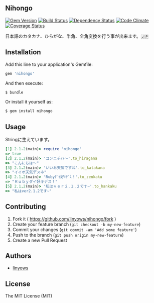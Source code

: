 Nihongo
-------

[![Gem Version](https://badge.fury.io/rb/nihongo.svg)][gem]
[![Build Status](https://travis-ci.org/linyows/nihongo.svg?branch=master)][travis]
[![Dependency Status](https://gemnasium.com/linyows/nihongo.png?travis)][gemnasium]
[![Code Climate](https://codeclimate.com/github/linyows/nihongo.png)][codeclimate]
[![Coverage Status](https://coveralls.io/repos/linyows/nihongo/badge.png?branch=master)][coveralls]

[gem]: https://rubygems.org/gems/nihongo
[travis]: http://travis-ci.org/linyows/nihongo
[gemnasium]: https://gemnasium.com/linyows/nihongo
[codeclimate]: https://codeclimate.com/github/linyows/nihongo
[coveralls]: https://coveralls.io/r/linyows/nihongo

日本語のカタカナ、ひらがな、半角、全角変換を行う事が出来ます。:jp:

Installation
------------

Add this line to your application's Gemfile:

```ruby
gem 'nihongo'
```

And then execute:

```sh
$ bundle
```

Or install it yourself as:

```sh
$ gem install nihongo
```

Usage
-----

Stringに生えています。

```ruby
[1] 2.1.2(main)> require 'nihongo'
=> true
[2] 2.1.2(main)> 'コンニチハ〜'.to_hiragana
=> "こんにちは〜"
[3] 2.1.2(main)> 'いいお天気ですね'.to_katakana
=> "イイオ天気デスネ"
[4] 2.1.2(main)> 'Rubyﾀﾞｲ好ｷﾃﾞｽ！'.to_zenkaku
=> "Ｒｕｂｙダイ好キデス！"
[5] 2.1.2(main)> '私はｖｅｒ２.１.２です~'.to_hankaku
=> "私はver2.1.2です~"
```

Contributing
------------

1. Fork it ( https://github.com/linyows/nihongo/fork )
2. Create your feature branch (`git checkout -b my-new-feature`)
3. Commit your changes (`git commit -am 'Add some feature'`)
4. Push to the branch (`git push origin my-new-feature`)
5. Create a new Pull Request


Authors
-------

- [linyows](https://github.com/linyows)

License
-------

The MIT License (MIT)
